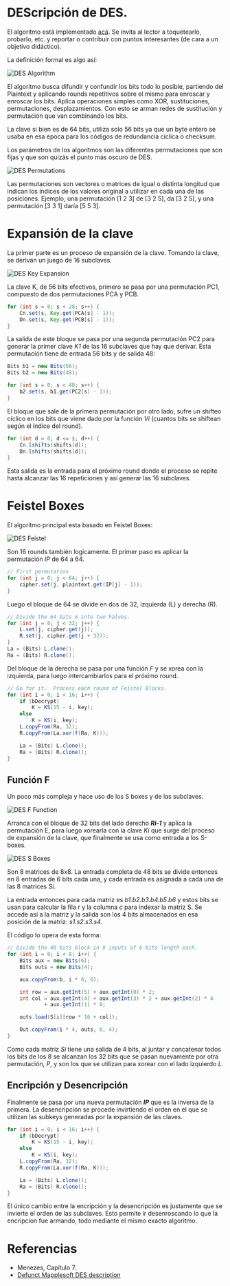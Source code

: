 # DEScripción de DES.


El algoritmo está implementado [acá](DESCrypt.java). Se invita al lector a toquetearlo, probarlo, etc. y reportar o contribuir con puntos interesantes (de cara a un objetivo didáctico).

La definición formal es algo así:

![DES Algorithm](../../../images/desdefinition.jpg)

El algoritmo busca difundir y confundir los bits todo lo posible, partiendo del Plaintext
y aplicando rounds repetitivos sobre el mismo para enroscar y enroscar los bits. Aplica operaciones simples como XOR, sustituciones, permutaciones, desplazamientos.  Con esto se arman redes de sustitución y permutación que van combinando los bits.

La clave si bien es de 64 bits, utiliza solo 56 bits ya que un byte entero se usaba en esa epoca para los códigos de redundancia cíclica o checksum.

Los parámetros de los algoritmos son las diferentes permutaciones que son fijas y que son quizás el punto más oscuro de DES.

![DES Permutations](../../../images/despermutations.jpg)

Las permutaciones son vectores o matrices de igual o distinta longitud que indican los índices de los valores original a utilizar en cada una de las posiciones.  Ejemplo, una permutación [1 2 3] de [3 2 5], da [3 2 5], y una permutación [3 3 1] daría [5 5 3].

# Expansión de la clave

La primer parte es un proceso de expansión de la clave.  Tomando la clave, se derivan un juego de 16 subclaves.

![DES Key Expansion](../../../images/deskeyderivation.jpg)

La clave K, de 56 bits efectivos, primero se pasa por una permutación PC1, compuesto de
dos permutaciones PCA y PCB.  

```java
for (int s = 0; s < 28; s++) {
    Cn.set(s, Key.get(PCA[s] - 1));
    Dn.set(s, Key.get(PCB[s] - 1));
}
```

La salida de este bloque se pasa por una segunda permutación
PC2 para generar la primer clave *K1* de las 16 subclaves que hay que derivar.  Esta
permutación tiene de entrada 56 bits y de salida 48:

```java
Bits b1 = new Bits(56);
Bits b2 = new Bits(48);

for (int s = 0; s < 48; s++) {
    b2.set(s, b1.get(PC2[s] - 1));
}
```

El bloque que sale de la primera permutación por otro lado, sufre un shifteo cíclico en los bits que viene dado por la función *Vi* (cuantos bits se shiftean según el índice del round).

```java
for (int d = 0; d <= i; d++) {
    Cn.lshifts(shifts[d]);
    Dn.lshifts(shifts[d]);
}
```

Esta salida es la entrada para el próximo round donde el proceso se repite hasta alcanzar
las 16 repeticiones y así generar las 16 subclaves.

# Feistel Boxes

El algoritmo principal esta basado en Feistel Boxes:

![DES Feistel](../../../images/des.jpg)

Son 16 rounds también logicamente. El primer paso es aplicar la permutación *IP* de 64 a 64.

```java
// First permutation
for (int j = 0; j < 64; j++) {
    cipher.set(j, plaintext.get(IP[j] - 1));
}
```

Luego el bloque de 64 se divide en dos de 32, izquierda (L) y derecha (R).

```java
// Divide the 64 bits m into two halves.
for (int j = 0; j < 32; j++) {
    L.set(j, cipher.get(j));
    R.set(j, cipher.get(j + 32));
}
La = (Bits) L.clone();
Ra = (Bits) R.clone();
```

Del bloque de la derecha se pasa por una función *F* y se xorea con la izquierda, para
luego intercambiarlos para el próximo round.

```java
// Go for it.  Process each round of Feistel Blocks.
for (int i = 0; i < 16; i++) {
    if (bDecrypt)
        K = KS(15 - i, key);
    else
        K = KS(i, key);
    L.copyFrom(Ra, 32);
    R.copyFrom(La.xor(f(Ra, K)));

    La = (Bits) L.clone();
    Ra = (Bits) R.clone();
}
```

## Función F

Un poco más compleja y hace uso de los S boxes y de las subclaves.

![DES F Function](../../../images/desffunction.jpg)

Arranca con el bloque de 32 bits del lado derecho ***Ri-1*** y aplica la permutación E, para luego xorearla con la clave *Ki* que surge del proceso de expansión de la clave, que finalmente se usa como entrada a los S-boxes.

![DES S Boxes](../../../images/dessboxes.jpg)

Son 8 matrices de 8x8.  La entrada completa de 48 bits se divide entonces en 8 entradas de 6 bits cada una, y cada entrada es asignada a cada una de las 8 matrices *Si*.

La entrada entonces para cada matriz es *b1.b2.b3.b4.b5.b6* y estos bits se usan para calcular la fila *r* y la columna *c* para indexar la matriz S.  Se accede así a la matriz y la salida son los 4 bits almacenados en esa posición de la matriz: *s1.s2.s3.s4*.

El código lo opera de esta forma:

```java
// Divide the 48 bits block in 8 inputs of 6-bits length each.
for (int i = 0; i < 8; i++) {
    Bits aux = new Bits(6);
    Bits outs = new Bits(4);

    aux.copyFrom(b, i * 6, 6);

    int row = aux.getInt(5) + aux.getInt(0) * 2;
    int col = aux.getInt(4) + aux.getInt(3) * 2 + aux.getInt(2) * 4
            + aux.getInt(1) * 8;

    outs.load(S[i][row * 16 + col]);

    Out.copyFrom(i * 4, outs, 0, 4);
}
```

Como cada matriz *Si* tiene una salida de 4 bits, al juntar y concatenar todos los bits de los 8 se alcanzan los 32 bits que se pasan nuevamente por otra permutación, *P*, y son los que se utilizan para xorear con el lado izquierdo *L*.

## Encripción y Desencripción

Finalmente se pasa por una nueva permutación ***IP*** que es la inversa de la primera.  La desencripción se procede invirtiendo el orden en el que se utilizan las subkeys generadas por la expansión de las claves.

```java
for (int i = 0; i < 16; i++) {
    if (bDecrypt)
        K = KS(15 - i, key);
    else
        K = KS(i, key);
    L.copyFrom(Ra, 32);
    R.copyFrom(La.xor(f(Ra, K)));

    La = (Bits) L.clone();
    Ra = (Bits) R.clone();
}
```
El único cambio entre la encripción y la desencripción es justamente que se invierte el orden de las subclaves.  Esto permite ir desenroscando lo que la encripcion fue armando, todo mediante el mismo exacto algoritmo.

# Referencias

* Menezes, Capítulo 7.
* [Defunct Mapplesoft DES description](https://www.maplesoft.com/applications/index.aspx/powertools/cryptography/HTML/DES-Example.html)
